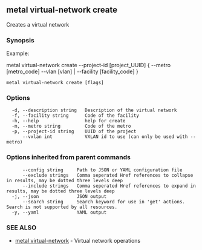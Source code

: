 ## metal virtual-network create

Creates a virtual network

### Synopsis

Example:

metal virtual-network create --project-id [project_UUID] { --metro [metro_code] --vlan [vlan] | --facility [facility_code] }



```
metal virtual-network create [flags]
```

### Options

```
  -d, --description string   Description of the virtual network
  -f, --facility string      Code of the facility
  -h, --help                 help for create
  -m, --metro string         Code of the metro
  -p, --project-id string    UUID of the project
      --vxlan int            VXLAN id to use (can only be used with --metro)
```

### Options inherited from parent commands

```
      --config string     Path to JSON or YAML configuration file
      --exclude strings   Comma seperated Href references to collapse in results, may be dotted three levels deep
      --include strings   Comma seperated Href references to expand in results, may be dotted three levels deep
  -j, --json              JSON output
      --search string     Search keyword for use in 'get' actions. Search is not supported by all resources.
  -y, --yaml              YAML output
```

### SEE ALSO

* [metal virtual-network](metal_virtual-network.md)	 - Virtual network operations

